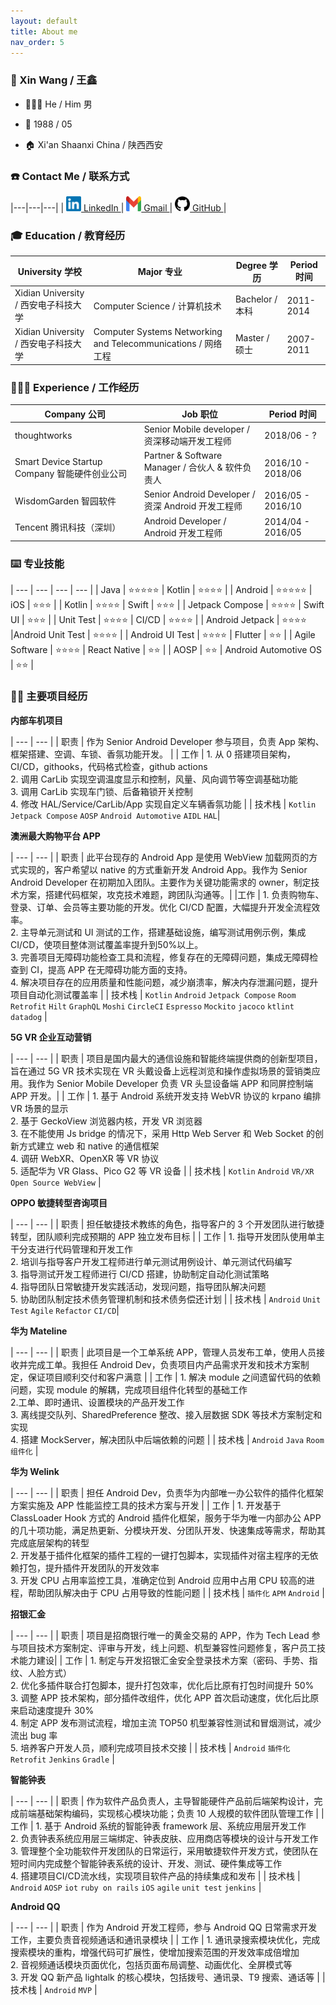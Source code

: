 ```yaml
---
layout: default
title: About me
nav_order: 5
---
```



### 👤 Xin Wang / 王鑫

- 🙋🏻‍♂️ He / Him 男
 
- 🎂 1988 / 05

- 🏠 Xi'an Shaanxi China / 陕西西安

### ☎️ Contact Me / 联系方式

|---|---|---|
| <a href="https://www.linkedin.com/in/xin-wang-47155775/"><img src="./assets/linkedin_logo.png" alt="linkedin" style="width:24px;height:24px;" /> LinkedIn </a> | <a href="mailto: xinyer0510@gmal.com"><img src="./assets/gmail_icon.webp" alt="gmail" style="width:24px;height:24px;" /> Gmail </a> | <a href="https://github.com/xinyer"><img src="./assets/github_logo.png" alt="github" style="width:24px;height:24px;" /> GitHub </a>|


### 🎓 Education / 教育经历

| University 学校 | Major 专业 | Degree 学历 | Period 时间 |
| --- | --- | --- | --- |
| Xidian University / 西安电子科技大学 | Computer Science / 计算机技术 | Bachelor / 本科 | 2011-2014 |
| Xidian University / 西安电子科技大学 | Computer Systems Networking and Telecommunications / 网络工程 | Master / 硕士 | 2007-2011 |

### 👨🏻‍💻 Experience / 工作经历

| Company 公司 | Job 职位 | Period 时间 |
| --- | --- | --- |
| thoughtworks | Senior Mobile developer / 资深移动端开发工程师 | 2018/06 - ? |
| Smart Device Startup Company 智能硬件创业公司  | Partner & Software Manager / 合伙人 & 软件负责人 | 2016/10 - 2018/06 |
| WisdomGarden 智园软件 | Senior Android Developer / 资深 Android 开发工程师 | 2016/05 - 2016/10 |
| Tencent 腾讯科技（深圳）| Android Developer / Android 开发工程师 | 2014/04 - 2016/05 |

### ⌨️ 专业技能

| --- | --- | --- | --- |
| Java | ⭐️⭐️⭐️⭐️⭐️ | Kotlin | ⭐️⭐️⭐️⭐️ |
| Android | ⭐️⭐️⭐️⭐️⭐️ | iOS | ⭐️⭐️⭐️ |
| Kotlin | ⭐️⭐️⭐️⭐️ | Swift | ⭐️⭐️⭐️ |
| Jetpack Compose | ⭐️⭐️⭐️⭐️ | Swift UI | ⭐️⭐️⭐️ |
| Unit Test | ⭐️⭐️⭐️⭐️ | CI/CD | ⭐️⭐️⭐️⭐️ |
| Android Jetpack | ⭐️⭐️⭐️⭐️ |Android Unit Test | ⭐️⭐️⭐️⭐️ |
| Android UI Test | ⭐️⭐️⭐️⭐️ | Flutter | ⭐️⭐️ |
| Agile Software | ⭐️⭐️⭐️⭐️ | React Native | ⭐️⭐️ |
| AOSP | ⭐️⭐️ | Android Automotive OS | ⭐️⭐️ |

### 🏃🏻 主要项目经历

**内部车机项目**

| --- | --- |
| 职责 | 作为 Senior Android Developer 参与项目，负责 App 架构、框架搭建、空调、车锁、香氛功能开发。 |
| 工作 | 1. 从 0 搭建项目架构，CI/CD，githooks，代码格式检查，github actions <br/> 2. 调用 CarLib 实现空调温度显示和控制，风量、风向调节等空调基础功能 <br/> 3. 调用 CarLib 实现车门锁、后备箱锁开关控制 <br/> 4. 修改 HAL/Service/CarLib/App 实现自定义车辆香氛功能 |
| 技术栈 | `Kotlin` `Jetpack Compose` `AOSP` `Android Automotive` `AIDL` `HAL`|

**澳洲最大购物平台 APP**

| --- | --- |
| 职责 | 此平台现存的 Android App 是使用 WebView 加载网页的方式实现的，客户希望以 native 的方式重新开发 Android App。我作为 Senior Android Developer 在初期加入团队。主要作为关键功能需求的 owner，制定技术方案，搭建代码框架，攻克技术难题，跨团队沟通等。|
|工作 | 1. 负责购物车、登录、订单、会员等主要功能的开发。优化 CI/CD 配置，大幅提升开发全流程效率。<br/>2. 主导单元测试和 UI 测试的工作，搭建基础设施，编写测试用例示例，集成 CI/CD，使项目整体测试覆盖率提升到50%以上。<br/> 3. 完善项目无障碍功能检查工具和流程，修复存在的无障碍问题，集成无障碍检查到 CI，提高 APP 在无障碍功能方面的支持。<br/>4. 解决项目存在的应用质量和性能问题，减少崩溃率，解决内存泄漏问题，提升项目自动化测试覆盖率 |
| 技术栈 | `Kotlin` `Android` `Jetpack Compose` `Room` `Retrofit` `Hilt` `GraphQL` `Moshi` `CircleCI` `Espresso` `Mockito` `jacoco` `ktlint` `datadog` |

**5G VR 企业互动营销**

| --- | --- |
| 职责 | 项目是国内最大的通信设施和智能终端提供商的创新型项目，旨在通过 5G VR 技术实现在 VR 头戴设备上远程浏览和操作虚拟场景的营销类应用。我作为 Senior Mobile Developer 负责 VR 头显设备端 APP 和同屏控制端 APP 开发。|
| 工作 | 1. 基于 Android 系统开发支持 WebVR 协议的 krpano 编排 VR 场景的显示<br/> 2. 基于 GeckoView 浏览器内核，开发 VR 浏览器<br/> 3. 在不能使用 Js bridge 的情况下，采用 Http Web Server 和 Web Socket 的创新方式建立 web 和 native 的通信框架<br/> 4. 调研 WebXR、OpenXR 等 VR 协议<br/> 5. 适配华为 VR Glass、Pico G2 等 VR 设备 |
| 技术栈 | `Kotlin` `Android` `VR/XR` `Open Source WebView` |

**OPPO 敏捷转型咨询项目**

| --- | --- |
| 职责 | 担任敏捷技术教练的角色，指导客户的 3 个开发团队进行敏捷转型，团队顺利完成预期的 APP 独立发布目标 |
| 工作 | 1. 指导开发团队使用单主干分支进行代码管理和开发工作<br/> 2. 培训与指导客户开发工程师进行单元测试用例设计、单元测试代码编写<br/> 3. 指导测试开发工程师进行 CI/CD 搭建，协助制定自动化测试策略<br/> 4. 指导团队日常敏捷开发实践活动，发现问题，指导团队解决问题<br/> 5. 协助团队制定技术债务管理机制和技术债务偿还计划 |
| 技术栈 | `Android` `Unit Test` `Agile` `Refactor` `CI/CD`|


**华为 Mateline**

| --- | --- |
| 职责 | 此项目是一个工单系统 APP，管理人员发布工单，使用人员接收并完成工单。我担任 Android Dev，负责项目内产品需求开发和技术方案制定，保证项目顺利交付和客户满意 |
| 工作 | 1. 解决 module 之间遗留代码的依赖问题，实现 module 的解耦，完成项目组件化转型的基础工作<br/> 2.工单、即时通讯、设置模块的产品开发工作<br/> 3. 离线提交队列、SharedPreference 整改、接入层数据 SDK 等技术方案制定和实现<br/> 4. 搭建 MockServer，解决团队中后端依赖的问题 |
| 技术栈 | `Android` `Java` `Room` `组件化` |


**华为 Welink**

| --- | --- |
| 职责 | 担任 Android Dev，负责华为内部唯一办公软件的插件化框架方案实施及 APP 性能监控工具的技术方案与开发 |
| 工作 | 1. 开发基于 ClassLoader Hook 方式的 Android 插件化框架，服务于华为唯一内部办公 APP 的几十项功能，满足热更新、分模块开发、分团队开发、快速集成等需求，帮助其完成底层架构的转型<br/>2. 开发基于插件化框架的插件工程的一键打包脚本，实现插件对宿主程序的无依赖打包，提升插件开发团队的开发效率<br/>3. 开发 CPU 占用率监控工具，准确定位到 Android 应用中占用 CPU 较高的进程，帮助团队解决由于 CPU 占用导致的性能问题 |
| 技术栈 | `插件化` `APM` `Android` |


**招银汇金**

| --- | --- |
| 职责 | 项目是招商银行唯一的黄金交易的 APP，作为 Tech Lead 参与项目技术方案制定、评审与开发，线上问题、机型兼容性问题修复，客户员工技术能力建设|
| 工作 | 1. 制定与开发招银汇金安全登录技术方案（密码、手势、指纹、人脸方式）<br/>2. 优化多插件联合打包脚本，提升打包效率，优化后比原有打包时间提升 50%<br/>3. 调整 APP 技术架构，部分插件改组件，优化 APP 首次启动速度，优化后比原来启动速度提升 30%<br/>4. 制定 APP 发布测试流程，增加主流 TOP50 机型兼容性测试和冒烟测试，减少流出 bug 率<br/>5. 培养客户开发人员，顺利完成项目技术交接 |
| 技术栈 | `Android` `插件化` `Retrofit` `Jenkins` `Gradle` |


**智能钟表**

| --- | --- |
| 职责 | 作为软件产品负责人，主导智能硬件产品前后端架构设计，完成前端基础架构编码，实现核心模块功能；负责 10 人规模的软件团队管理工作 |
| 工作 | 1. 基于 Android 系统的智能钟表 framework 层、系统应用层开发工作<br/>2. 负责钟表系统应用层三端绑定、钟表皮肤、应用商店等模块的设计与开发工作<br/>3. 管理整个全功能软件开发团队的日常运行，采用敏捷软件开发方式，使团队在短时间内完成整个智能钟表系统的设计、开发、测试、硬件集成等工作<br/>4. 搭建项目CI/CD流水线，实现项目软件产品的持续集成和发布 |
| 技术栈 | `Android` `AOSP` `iot` `ruby on rails` `iOS` `agile` `unit test` `jenkins` |


**Android QQ**

| --- | --- |
| 职责 | 作为 Android 开发工程师，参与 Android QQ 日常需求开发工作，主要负责音视频通话和通讯录模块 |
| 工作 | 1. 通讯录搜索模块优化，完成搜索模块的重构，增强代码可扩展性，使增加搜索范围的开发效率成倍增加<br/>2. 音视频通话模块页面优化，包括页面布局调整、动画优化、全屏模式等<br/>3. 开发 QQ 新产品 lightalk 的核心模块，包括拨号、通讯录、T9 搜索、通话等 |
| 技术栈 | `Android` `MVP` |


